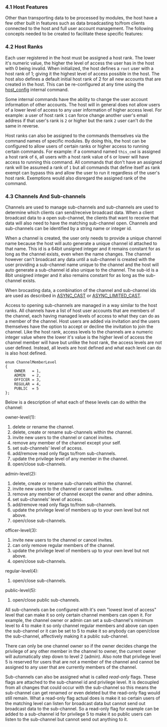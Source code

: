 ### 4.1 Host Features ###

Other than transporting data to be processed by modules, the host have a few other built in features such as data broadcasting to/from clients connected to the host and full user account management. The following concepts needed to be created to facilitate these specific features:

### 4.2 Host Ranks ###

Each user registered in the host must be assigned a host rank. The lower it's numeric value, the higher the level of access the user has in the host with 0 being invalid. When initialized, the host defines a ```root``` user with a host rank of 1; giving it the highest level of access possible in the host. The host also defines a default initial host rank of 2 for all new accounts that are created in the host. This can be re-configured at any time using the [host_config](intern_commands.md) internal command.

Some internal commands have the ability to change the user account information of other accounts. The host will in general does not allow users of a lower level of access to any user information of higher access level. For example: a user of host rank ```1``` can force change another user's email address if that user's rank is ```2``` or higher but the rank ```2``` user can't do the same in reverse.

Host ranks can also be assigned to the commands themselves via the command names of specific modules. By doing this, the host can be configured to allow users of certain ranks or higher access to running certain commands. For example: if a command named ```this_cmd``` is assigned a host rank of ```6```, all users with a host rank value of ```6``` or lower will have access to running this command. All commands that don't have an assigned rank will be assumed a rank of ```1``` but all commands that define itself as rank exempt can bypass this and allow the user to run it regardless of the user's host rank. Exemptions would also disregard the assigned rank of the command.

### 4.3 Channels And Sub-channels ###

Channels are used to manage sub-channels and sub-channels are used to determine which clients can send/receive broadcast data. When a client broadcast data to a open sub-channel, the clients that want to receive that data will also need to have the matching sub-channel open. Channels and sub-channels can be identified by a string name or integer id. 

When a channel is created, the user only needs to provide a unique channel name because the host will auto generate a unique channel id attached to that name. This id is a 64bit unsigned integer and it remains constant for as long as the channel exists, even when the name changes. The channel however can't broadcast any data until a sub-channel is created with the user providing a sub-channel name unique to the channel and the host will auto generate a sub-channel id also unique to the channel. The sub-id is a 8bit unsigned integer and it also remains constant for as long as the sub-channel exists. 

When brocasting data, a combination of the channel and sub-channel ids are used as described in [ASYNC_CAST](async.md) or [ASYNC_LIMITED_CAST](async.md).

Access to opening sub-channels are managed in a way similar to the host ranks. All channels have a list of host user accounts that are members of the channel, each having managed levels of access to what they can do as a member of the channel. Host users are added via invitation and the users themselves have the option to accept or decline the invitation to join the channel. Like the host rank, access levels to the channels are a numeric integer value where the lower it's value is the higher level of access the channel member will have but unlike the host rank, the access levels are not user defined. Instead, all levels are host defined and what each level can do is also host defined.

```
enum ChannelMemberLevel
{
    OWNER   = 1,
    ADMIN   = 2,
    OFFICER = 3,
    REGULAR = 4,
    PUBLIC  = 5
};
```

Below is a description of what each of these levels can do within the channel:

owner-level(1):

1. delete or rename the channel.
2. delete, create or rename sub-channels within the channel.
3. invite new users to the channel or cancel invites.
4. remove any member of the channel except your self.
5. set sub-channels' level of access.
6. add/remove read only flags to/from sub-channels.
7. update the privilege level of any member in the channel.
8. open/close sub-channels.

admin-level(2):

1. delete, create or rename sub-channels within the channel.
2. invite new users to the channel or cancel invites.
3. remove any member of channel except the owner and other admins.
4. set sub-channels' level of access.
5. add/remove read only flags to/from sub-channels.
6. update the privilege level of members up to your own level but not above.
7. open/close sub-channels.

officer-level(3):

1. invite new users to the channel or cancel invites.
2. can only remove regular members of the channel.
3. update the privilege level of members up to your own level but not above.
4. open/close sub-channels.

regular-level(4):

1. open/close sub-channels.

public-level(5):

1. open/close public sub-channels.

All sub-channels can be configured with it's own "lowest level of access" level that can make it so only certain channel members can open it. For example, the channel owner or admin can set a sub-channel's minimum level to 4 to make it so only channel regular members and above can open the sub-channel or it can be set to 5 to make it so anybody can open/close the sub-channel, affectively making it a public sub-channel.

There can only be one channel owner so if the owner decides change the privilege of any other member in the channel to owner, the current owner will automatically step down to level 2 (admin). Also note that privilege level 5 is reserved for users that are not a member of the channel and cannot be assigned to any user that are currently members of the channel.

Sub-channels can also be assigned what is called *read-only* flags. These flags are attached to the sub-channel id and privilege level. It is decoupled from all changes that could occur with the sub-channel so this means the sub-channel can get renamed or even deleted but the read-only flag would still remain. What a read-only flag actual does is make it so certain users of the matching level can listen for broadcast data but cannot send out broadcast data to the sub-channel. So a read-only flag for example can be added to a sub-channel id for privilege 5 to make it so public users can listen to the sub-channel but cannot send out anything to it.
